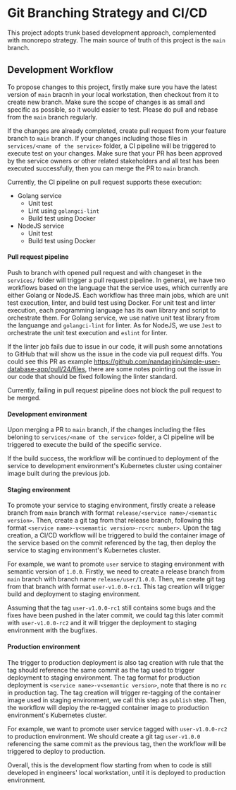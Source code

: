 
# Git Branching Strategy and CI/CD

This project adopts trunk based development approach, complemented with monorepo strategy. The main source of truth of this project is the `main` branch.

## Development Workflow

To propose changes to this project, firstly make sure you have the latest version of `main` bracnh in your local workstation, then checkout from it to create new branch. Make sure the scope of changes is as small and specific as possible, so it would easier to test. Please do pull and rebase from the `main` branch regularly.

If the changes are already completed, create pull request from your feature branch to `main` branch. If your changes including those files in `services/<name of the service>` folder, a CI pipeline will be triggered to execute test on your changes. Make sure that your PR has been approved by the service owners or other related stakeholders and all test has been executed successfully, then you can merge the PR to `main` branch.

Currently, the CI pipeline on pull request supports these execution:
- Golang service
    - Unit test
    - Lint using `golangci-lint`
    - Build test using Docker
- NodeJS service
    - Unit test
    - Build test using Docker

#### Pull request pipeline

Push to branch with opened pull request and with changeset in the `services/` folder will trigger a pull request pipeline. In general, we have two workflows based on the language that the service uses, which currently are either Golang or NodeJS. Each workflow has three main jobs, which are unit test execution, linter, and build test using Docker. For unit test and linter execution, each programming language has its own library and script to orchestrate them. For Golang service, we use native unit test library from the languange and `golangci-lint` for linter. As for NodeJS, we use `Jest` to orchestrate the unit test execution and `eslint` for linter.

If the linter job fails due to issue in our code, it will push some annotations to GitHub that will show us the issue in the code via pull request diffs. You could see this PR as example https://github.com/nandagirin/simple-user-database-app/pull/24/files, there are some notes pointing out the issue in our code that should be fixed following the linter standard.

Currently, failing in pull request pipeline does not block the pull request to be merged.

#### Development environment

Upon merging a PR to `main` branch, if the changes including the files beloning to `services/<name of the service>` folder, a CI pipeline will be triggered to execute the build of the specific service.

If the build success, the workflow will be continued to deployment of the service to development environment's Kubernetes cluster using container image built during the previous job.

#### Staging environment

To promote your service to staging environment, firstly create a release branch from `main` branch with format `release/<service name>/<semantic version>`. Then, create a git tag from that release branch, following this format `<service name>-v<semantic version>-rc<rc number>`. Upon the tag creation, a CI/CD workflow will be triggered to build the container image of the service based on the commit referenced by the tag, then deploy the service to staging environment's Kubernetes cluster.

For example, we want to promote `user` service to staging environment with semantic version of `1.0.0`. Firstly, we need to create a release branch from `main` branch with branch name `release/user/1.0.0`. Then, we create git tag from that branch with format `user-v1.0.0-rc1`. This tag creation will trigger build and deployment to staging environment.

Assuming that the tag `user-v1.0.0-rc1` still contains some bugs and the fixes have been pushed in the later commit, we could tag this later commit with `user-v1.0.0-rc2` and it will trigger the deployment to staging environment with the bugfixes.

#### Production environment

The trigger to production deployment is also tag creation with rule that the tag should reference the same commit as the tag used to trigger deployment to staging environment. The tag format for production deployment is `<service name>-v<semantic version>`, note that there is no `rc` in production tag. The tag creation will trigger re-tagging of the container image used in staging environment, we call this step as `publish` step. Then, the workflow will deploy the re-tagged container image to production environment's Kubernetes cluster.

For example, we want to promote user service tagged with `user-v1.0.0-rc2` to production environment. We should create a git tag `user-v1.0.0` referencing the same commit as the previous tag, then the workflow will be triggered to deploy to production.

Overall, this is the development flow starting from when to code is still developed in engineers' local workstation, until it is deployed to production environment.

